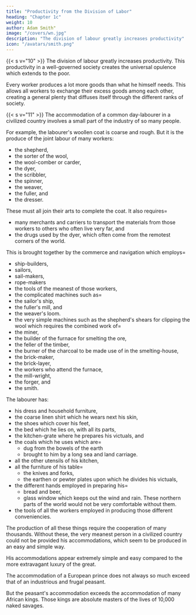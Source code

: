 ```yaml
---
title: "Productivity from the Division of Labor"
heading: "Chapter 1c"
weight: 10
author: Adam Smith"
image: "/covers/wn.jpg"
description: "The division of labour greatly increases productivity"
icon: "/avatars/smith.png"
---
```




{{< s v="10" >}} The division of labour greatly increases productivity. This productivity in a well-governed society creates the universal opulence which extends to the poor.

Every worker produces a lot more goods than what he himself needs. This allows all workers to exchange their excess goods among each other, creating a general plenty that diffuses itself through the different ranks of society.


{{< s v="11" >}} The accommodation of a common day-labourer in a civilized country involves a small part of the industry of so many people.

For example, the labourer's woollen coat is coarse and rough. But it is the produce of the joint labour of many workers:
- the shepherd,
- the sorter of the wool,
- the wool-comber or carder,
- the dyer,
- the scribbler,
- the spinner,
- the weaver,
- the fuller, and
- the dresser.

These must all join their arts to complete the coat. It also requires= 
- many merchants and carriers to transport the materials from those workers to others who often live very far, and
- the drugs used by the dyer, which often come from the remotest corners of the world.

This is brought together by the commerce and navigation which employs= 
- ship-builders,
- sailors,
- sail-makers,
- rope-makers
- the tools of the meanest of those workers,
- the complicated machines such as= 
- the sailor's ship,
- the fuller's mill, and
- the weaver's loom.
- the very simple machines such as the shepherd's shears for clipping the wool which requires the combined work of= 
- the miner,
- the builder of the furnace for smelting the ore,
- the feller of the timber,
- the burner of the charcoal to be made use of in the smelting-house,
- the brick-maker,
- the brick-layer,
- the workers who attend the furnace,
- the mill-wright,
- the forger, and
- the smith.

The labourer has: 
- his dress and household furniture,
- the coarse linen shirt which he wears next his skin,
- the shoes which cover his feet,
- the bed which he lies on, with all its parts,
- the kitchen-grate where he prepares his victuals, and
- the coals which he uses which are= 
  - dug from the bowels of the earth
  - brought to him by a long sea and land carriage.
- all the other utensils of his kitchen,
- all the furniture of his table= 
  - the knives and forks,
  - the earthen or pewter plates upon which he divides his victuals,
- the different hands employed in preparing his= 
  - bread and beer,
  - glass window which keeps out the wind and rain. These northern parts of the world would not be very comfortable without them.
- the tools of all the workers employed in producing those different conveniencies.

The production of all these things require the cooperation of many thousands. Without these, the very meanest person in a civilized country could not be provided his accommodations, which seem to be produced in an easy and simple way.

His accommodations appear extremely simple and easy compared to the more extravagant luxury of the great.

The accommodation of a European prince does not always so much exceed that of an industrious and frugal peasant.

But the peasant's accommodation exceeds the accommodation of many African kings.
Those kings are absolute masters of the lives of 10,000 naked savages.
